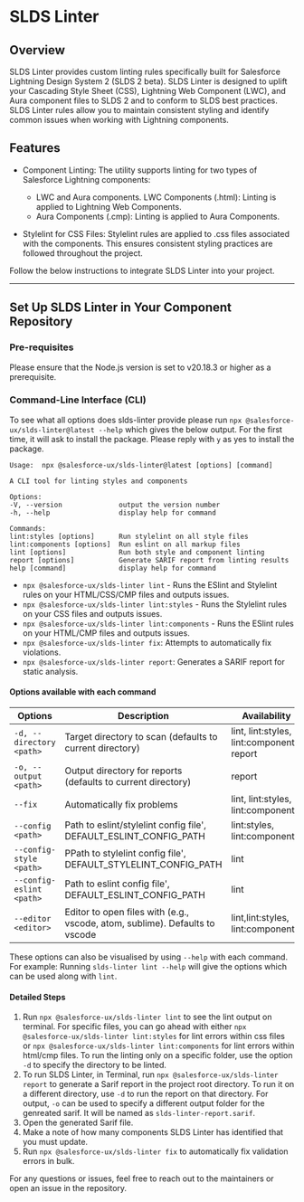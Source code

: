 # SLDS Linter

## Overview

SLDS Linter provides custom linting rules specifically built for Salesforce Lightning Design System 2 (SLDS 2 beta). SLDS Linter is designed to uplift your Cascading Style Sheet (CSS), Lightning Web Component (LWC), and Aura component files to SLDS 2 and to conform to SLDS best practices. SLDS Linter rules allow you to maintain consistent styling and identify common issues when working with Lightning components.

## Features

- Component Linting:
  The utility supports linting for two types of Salesforce Lightning components:

  - LWC and Aura components.
    LWC Components (.html): Linting is applied to Lightning Web Components.
  - Aura Components (.cmp): Linting is applied to Aura Components.

* Stylelint for CSS Files:
  Stylelint rules are applied to .css files associated with the components. This ensures consistent styling practices are followed throughout the project.

Follow the below instructions to integrate SLDS Linter into your project.

---

## Set Up SLDS Linter in Your Component Repository

### Pre-requisites

Please ensure that the Node.js version is set to v20.18.3 or higher as a prerequisite.

### Command-Line Interface (CLI)

To see what all options does slds-linter provide please run `npx @salesforce-ux/slds-linter@latest --help` which gives the below output.
For the first time, it will ask to install the package. Please reply with `y` as yes to install the package.

```
Usage:  npx @salesforce-ux/slds-linter@latest [options] [command]

A CLI tool for linting styles and components

Options:
-V, --version              output the version number
-h, --help                 display help for command

Commands:
lint:styles [options]      Run stylelint on all style files
lint:components [options]  Run eslint on all markup files
lint [options]             Run both style and component linting
report [options]           Generate SARIF report from linting results
help [command]             display help for command
```

- `npx @salesforce-ux/slds-linter lint` - Runs the ESlint and Stylelint rules on your HTML/CSS/CMP files and outputs issues.
- `npx @salesforce-ux/slds-linter lint:styles` - Runs the Stylelint rules on your CSS files and outputs issues.
- `npx @salesforce-ux/slds-linter lint:components` - Runs the ESlint rules on your HTML/CMP files and outputs issues.
- `npx @salesforce-ux/slds-linter fix`: Attempts to automatically fix violations.
- `npx @salesforce-ux/slds-linter report`: Generates a SARIF report for static analysis.

#### Options available with each command

| **Options**              | **Description**                                                              | **Availability**                           |
| ------------------------ | ---------------------------------------------------------------------------- | ------------------------------------------ |
| `-d, --directory <path>` | Target directory to scan (defaults to current directory)                     | lint, lint:styles, lint:components, report |
| `-o, --output <path>`    | Output directory for reports (defaults to current directory)                 | report                                     |
| `--fix`                  | Automatically fix problems                                                   | lint, lint:styles, lint:components         |
| `--config <path>`        | Path to eslint/stylelint config file', DEFAULT_ESLINT_CONFIG_PATH            | lint:styles, lint:components               |
| `--config-style <path>`  | PPath to stylelint config file', DEFAULT_STYLELINT_CONFIG_PATH               | lint                                       |
| `--config-eslint <path>` | Path to eslint config file', DEFAULT_ESLINT_CONFIG_PATH                      | lint                                       |
| `--editor <editor>`      | Editor to open files with (e.g., vscode, atom, sublime). Defaults to vscode | lint,lint:styles, lint:components          |

These options can also be visualised by using `--help` with each command. For example: Running `slds-linter lint --help` will give the options which can be used along with `lint`.

#### Detailed Steps

1. Run `npx @salesforce-ux/slds-linter lint` to see the lint output on terminal. For specific files, you can go ahead with either `npx @salesforce-ux/slds-linter lint:styles` for lint errors within css files or `npx @salesforce-ux/slds-linter lint:components` for lint errors within html/cmp files. To run the linting only on a specific folder, use the option `-d` to specify the directory to be linted.
2. To run SLDS Linter, in Terminal, run `npx @salesforce-ux/slds-linter report` to generate a Sarif report in the project root directory. To run it on a different directory, use `-d` to run the report on that directory. For output, `-o` can be used to specify a different output folder for the genreated sarif. It will be named as `slds-linter-report.sarif`.
3. Open the generated Sarif file.
4. Make a note of how many components SLDS Linter has identified that you must update.
5. Run `npx @salesforce-ux/slds-linter fix` to automatically fix validation errors in bulk.

For any questions or issues, feel free to reach out to the maintainers or open an issue in the repository.
